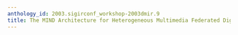 ```yaml
---
anthology_id: 2003.sigirconf_workshop-2003dmir.9
title: The MIND Architecture for Heterogeneous Multimedia Federated Digital Libraries
---
```

